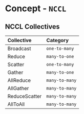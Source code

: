 # Concept - `NCCL`

## NCCL Collectives

| Collective    | Category       |
| :------------ | :------------- |
| Broadcast     | `one-to-many`  |
| Reduce        | `many-to-one`  |
| Scatter       | `one-to-many`  |
| Gather        | `many-to-one`  |
| AllReduce     | `many-to-many` |
| AllGather     | `many-to-many` |
| ReduceScatter | `many-to-many` |
| AllToAll      | `many-to-many` |
